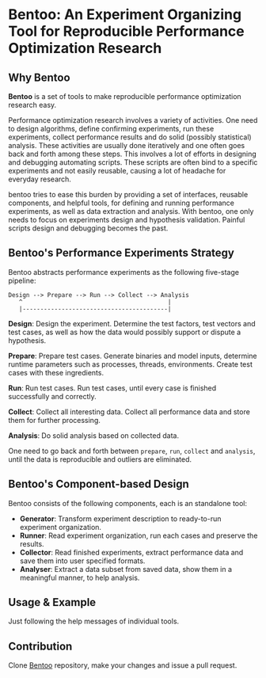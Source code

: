 # Bentoo: An Experiment Organizing Tool for Reproducible Performance Optimization Research

## Why Bentoo

**Bentoo** is a set of tools to make reproducible performance optimization research easy.

Performance optimization research involves a variety of activities. One need to design algorithms, define confirming experiments, run these experiments, collect performance results and do solid (possibly statistical) analysis. These activities are usually done iteratively and one often goes back and forth among these steps. This involves a lot of efforts in designing and debugging automating scripts. These scripts are often bind to a specific experiments and not easily reusable, causing a lot of headache for everyday research.

bentoo tries to ease this burden by providing a set of interfaces, reusable components, and helpful tools, for defining and running performance experiments, as well as data extraction and analysis. With bentoo, one only needs to focus on experiments design and hypothesis validation. Painful scripts design and debugging becomes the past.

## Bentoo's Performance Experiments Strategy

Bentoo abstracts performance experiments as the following five-stage pipeline:

```
Design --> Prepare --> Run --> Collect --> Analysis
   ^                                         |
   |-----------------------------------------|
```

**Design**: Design the experiment. Determine the test factors, test vectors and test cases, as well as how the data would possibly support or dispute a hypothesis.

**Prepare**: Prepare test cases. Generate binaries and model inputs, determine runtime parameters such as processes, threads, environments. Create test cases with these ingredients.

**Run**: Run test cases. Run test cases, until every case is finished successfully and correctly.

**Collect**: Collect all interesting data. Collect all performance data and store them for further processing.

**Analysis**: Do solid analysis based on collected data.

One need to go back and forth between `prepare`, `run`, `collect` and `analysis`, until the data is reproducible and outliers are eliminated.

## Bentoo's Component-based Design

Bentoo consists of the following components, each is an standalone tool:

- **Generator**: Transform experiment description to ready-to-run experiment organization.
- **Runner**: Read experiment organization, run each cases and preserve the results.
- **Collector**: Read finished experiments, extract performance data and save them into user specified formats.
- **Analyser**: Extract a data subset from saved data, show them in a meaningful manner, to help analysis.

## Usage \& Example

Just following the help messages of individual tools.

## Contribution

Clone [Bentoo](https://github.com/ProgramFan/bentoo) repository, make your changes and issue a pull request.
